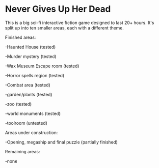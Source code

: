 # Never Gives Up Her Dead

This is a big sci-fi interactive fiction game designed to last 20+ hours. It's split up into ten smaller areas, each with a different theme.

Finished areas:

-Haunted House (tested)

-Murder mystery (tested)

-Wax Museum Escape room (tested)

-Horror spells region (tested)

-Combat area (tested)

-garden/plants (tested)

-zoo (tested)

-world monuments (tested)

-toolroom (untested)

Areas under construction:

-Opening, megaship and final puzzle (partially finished)

Remaining areas:

-none
